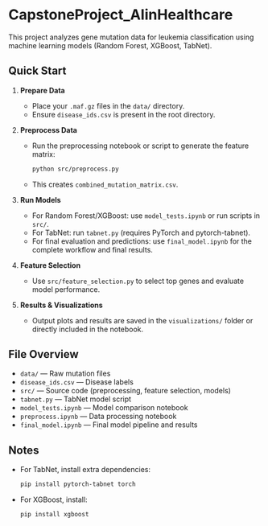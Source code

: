 # CapstoneProject_AIinHealthcare

This project analyzes gene mutation data for leukemia classification using machine learning models (Random Forest, XGBoost, TabNet).

## Quick Start

1. **Prepare Data**
   - Place your `.maf.gz` files in the `data/` directory.
   - Ensure `disease_ids.csv` is present in the root directory.

2. **Preprocess Data**
   - Run the preprocessing notebook or script to generate the feature matrix:

     ```sh
     python src/preprocess.py
     ```

   - This creates `combined_mutation_matrix.csv`.

3. **Run Models**
   - For Random Forest/XGBoost: use `model_tests.ipynb` or run scripts in `src/`.
   - For TabNet: run `tabnet.py` (requires PyTorch and pytorch-tabnet).
   - For final evaluation and predictions: use `final_model.ipynb` for the complete workflow and final results.

4. **Feature Selection**
   - Use `src/feature_selection.py` to select top genes and evaluate model performance.

5. **Results & Visualizations**
   - Output plots and results are saved in the `visualizations/` folder or directly included in the notebook.

## File Overview

- `data/` — Raw mutation files
- `disease_ids.csv` — Disease labels
- `src/` — Source code (preprocessing, feature selection, models)
- `tabnet.py` — TabNet model script
- `model_tests.ipynb` — Model comparison notebook
- `preprocess.ipynb` — Data processing notebook
- `final_model.ipynb` — Final model pipeline and results

## Notes

- For TabNet, install extra dependencies:

  ```sh
  pip install pytorch-tabnet torch
  ```

- For XGBoost, install:

  ```sh
  pip install xgboost
  ```